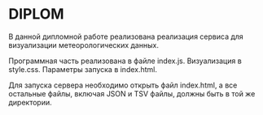 # DIPLOM

В данной дипломной работе реализована реализация сервиса для визуализации метеорологических данных.

Программная часть реализована в файле index.js. Визуализация в style.css. Параметры запуска в index.html.

Для запуска сервера необходимо открыть файл index.html, а все остальные файлы, включая JSON и TSV файлы, должны быть в той же директории.
